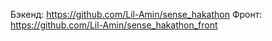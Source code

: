 Бэкенд: https://github.com/Lil-Amin/sense_hakathon
Фронт: https://github.com/Lil-Amin/sense_hakathon_front
